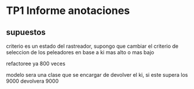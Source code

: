 # TP1 Informe anotaciones

## supuestos

criterio es un estado del rastreador, supongo que cambiar el criterio de seleccion de los peleadores en base a ki mas alto o mas bajo

refactoree ya 800 veces

modelo sera una clase que se encargar de devolver el ki, si este supera los 9000 devolvera 9000